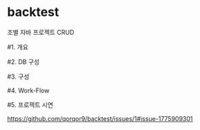 # backtest
조별 자바 프로젝트 CRUD

#1. 개요

#2. DB 구성

#3. 구성

#4. Work-Flow

#5. 프로젝트 시연

https://github.com/qorqor9/backtest/issues/1#issue-1775909301

